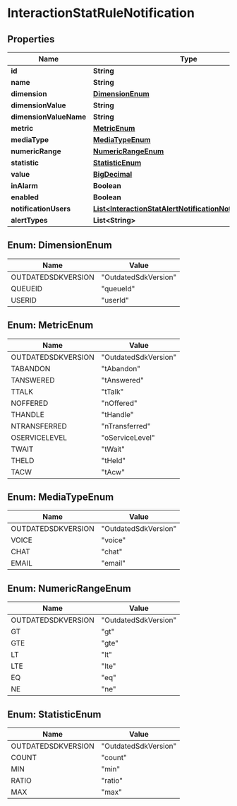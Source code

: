 
# InteractionStatRuleNotification

## Properties
Name | Type | Description | Notes
------------ | ------------- | ------------- | -------------
**id** | **String** |  |  [optional]
**name** | **String** |  |  [optional]
**dimension** | [**DimensionEnum**](#DimensionEnum) |  |  [optional]
**dimensionValue** | **String** |  |  [optional]
**dimensionValueName** | **String** |  |  [optional]
**metric** | [**MetricEnum**](#MetricEnum) |  |  [optional]
**mediaType** | [**MediaTypeEnum**](#MediaTypeEnum) |  |  [optional]
**numericRange** | [**NumericRangeEnum**](#NumericRangeEnum) |  |  [optional]
**statistic** | [**StatisticEnum**](#StatisticEnum) |  |  [optional]
**value** | [**BigDecimal**](BigDecimal.md) |  |  [optional]
**inAlarm** | **Boolean** |  |  [optional]
**enabled** | **Boolean** |  |  [optional]
**notificationUsers** | [**List&lt;InteractionStatAlertNotificationNotificationUsers&gt;**](InteractionStatAlertNotificationNotificationUsers.md) |  |  [optional]
**alertTypes** | **List&lt;String&gt;** |  |  [optional]


<a name="DimensionEnum"></a>
## Enum: DimensionEnum
Name | Value
---- | -----
OUTDATEDSDKVERSION | &quot;OutdatedSdkVersion&quot;
QUEUEID | &quot;queueId&quot;
USERID | &quot;userId&quot;


<a name="MetricEnum"></a>
## Enum: MetricEnum
Name | Value
---- | -----
OUTDATEDSDKVERSION | &quot;OutdatedSdkVersion&quot;
TABANDON | &quot;tAbandon&quot;
TANSWERED | &quot;tAnswered&quot;
TTALK | &quot;tTalk&quot;
NOFFERED | &quot;nOffered&quot;
THANDLE | &quot;tHandle&quot;
NTRANSFERRED | &quot;nTransferred&quot;
OSERVICELEVEL | &quot;oServiceLevel&quot;
TWAIT | &quot;tWait&quot;
THELD | &quot;tHeld&quot;
TACW | &quot;tAcw&quot;


<a name="MediaTypeEnum"></a>
## Enum: MediaTypeEnum
Name | Value
---- | -----
OUTDATEDSDKVERSION | &quot;OutdatedSdkVersion&quot;
VOICE | &quot;voice&quot;
CHAT | &quot;chat&quot;
EMAIL | &quot;email&quot;


<a name="NumericRangeEnum"></a>
## Enum: NumericRangeEnum
Name | Value
---- | -----
OUTDATEDSDKVERSION | &quot;OutdatedSdkVersion&quot;
GT | &quot;gt&quot;
GTE | &quot;gte&quot;
LT | &quot;lt&quot;
LTE | &quot;lte&quot;
EQ | &quot;eq&quot;
NE | &quot;ne&quot;


<a name="StatisticEnum"></a>
## Enum: StatisticEnum
Name | Value
---- | -----
OUTDATEDSDKVERSION | &quot;OutdatedSdkVersion&quot;
COUNT | &quot;count&quot;
MIN | &quot;min&quot;
RATIO | &quot;ratio&quot;
MAX | &quot;max&quot;



